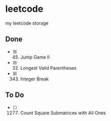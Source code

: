 # leetcode

my leetcode storage

## Done

- [x] 45. Jump Game II
- [x] 32. Longest Valid Parentheses
- [x] 343. Integer Break

## To Do

- [ ] 1277. Count Square Submatrices with All Ones
